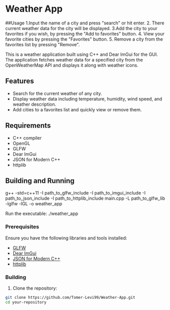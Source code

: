 # Weather App

##Usage
1.Input the name of a city and press "search" or hit enter.
2. There current weather data for the city will be displayed.
3.Add the city to your favorites if you wish, by pressing the "Add to favorites" button.
4. View your favorite cities by pressing the "Favorites" button.
5. Remove a city from the favorites list by pressing "Remove".

This is a weather application built using C++ and Dear ImGui for the GUI. The application fetches weather data for a specified city from the OpenWeatherMap API and displays it along with weather icons.

## Features

- Search for the current weather of any city.
- Display weather data including temperature, humidity, wind speed, and weather description.
- Add cities to a favorites list and quickly view or remove them.

## Requirements

- C++ compiler
- OpenGL
- GLFW
- Dear ImGui
- JSON for Modern C++
- httplib

## Building and Running
g++ -std=c++11 -I path_to_glfw_include -I path_to_imgui_include -I path_to_json_include -I path_to_httplib_include main.cpp -L path_to_glfw_lib -lglfw -lGL -o weather_app

Run the executable:
./weather_app

### Prerequisites

Ensure you have the following libraries and tools installed:

- [GLFW](https://www.glfw.org/)
- [Dear ImGui](https://github.com/ocornut/imgui)
- [JSON for Modern C++](https://github.com/nlohmann/json)
- [httplib](https://github.com/yhirose/cpp-httplib)

### Building

1. Clone the repository:

```bash
git clone https://github.com/Tomer-Levi99/Weather-App.git
cd your-repository
